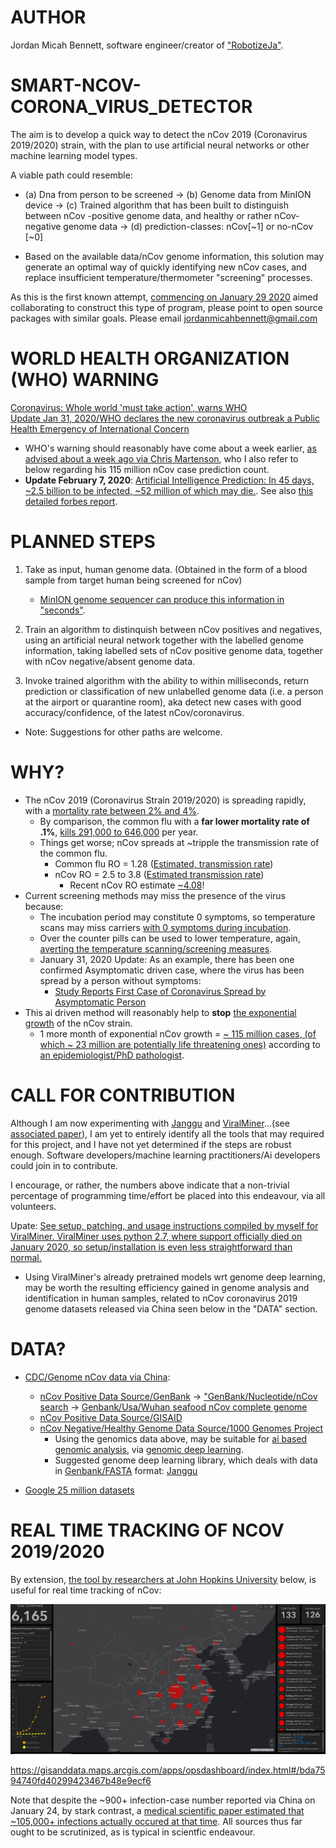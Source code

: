 # AUTHOR
Jordan Micah Bennett, software engineer/creator of ["RobotizeJa"](https://github.com/JordanMicahBennett/ROBOTIZE_JA).

# SMART-NCOV-CORONA_VIRUS_DETECTOR
The aim is to develop a quick way to detect the nCov 2019 (Coronavirus 2019/2020) strain, with the plan to use artificial neural networks or other machine learning model types.

A viable path could resemble:

   * (a) Dna from person to be screened → (b) Genome data from MinION device → (c) Trained algorithm that has been built to distinguish between nCov -positive genome data, and healthy or rather nCov-negative genome data → (d) prediction-classes: nCov[~1] or no-nCov [~0]

   * Based on the available data/nCov genome information, this solution may generate an optimal way of quickly identifying new nCov cases, and replace insufficient temperature/thermometer "screening" processes.


As this is the first known attempt, [commencing on January 29 2020](https://github.com/JordanMicahBennett/SMART-CORONA_VIRUS_DETECTOR/commit/49984b40847eb168800f0874bae7f8a0f2e20991) aimed collaborating to construct this type of program, please point to open source packages with similar goals. Please email jordanmicahbennett@gmail.com


# WORLD HEALTH ORGANIZATION (WHO) WARNING
[Coronavirus: Whole world 'must take action', warns WHO](https://www.bbc.com/news/world-asia-china-51299195)  
[Update Jan 31, 2020/WHO declares the new coronavirus outbreak a Public Health Emergency of International Concern](https://www.who.int/news-room/detail/30-01-2020-statement-on-the-second-meeting-of-the-international-health-regulations-(2005)-emergency-committee-regarding-the-outbreak-of-novel-coronavirus-(2019-ncov))
   * WHO's warning should reasonably have come about a week earlier, [as advised about a week ago via Chris Martenson](https://www.youtube.com/watch?v=Nk5P_iRYwTY), who I also refer to below regarding his 115 million nCov case prediction count.
   * **Update February 7, 2020**: [Artificial Intelligence Prediction: In 45 days, ~2.5 billion to be infected, ~52 million of which may die.](https://www.facebook.com/ProgrammingGodJordan/posts/879754635816897). See also [this detailed forbes report](https://www.forbes.com/sites/johnkoetsier/2020/02/05/ai-predicts-coronavirus-could-infect-25b-and-kill-53m-doctors-say-thats-not-credible-and-heres-why/#96189011cd0d).




# PLANNED STEPS

1. Take as input, human genome data. (Obtained in the form of a blood sample from target human being screened for nCov)
    * [MinION genome sequencer can produce this information in "seconds"](https://nanoporetech.com/products/minion).

2. Train an algorithm to distinquish between nCov positives and negatives, using an artificial neural network together with the labelled genome information, taking labelled sets of nCov positive genome data, together with nCov negative/absent genome data.

3. Invoke trained algorithm with the ability to within milliseconds, return prediction or classification of new unlabelled genome data (i.e. a person at the airport or quarantine room), aka detect new cases with good accuracy/confidence, of the latest nCov/coronavirus.
  
* Note: Suggestions for other paths are welcome.

# WHY?

* The nCov 2019 (Coronavirus Strain 2019/2020) is spreading rapidly, with a [mortality rate between 2% and 4%](https://www.worldometers.info/coronavirus/).  
    * By comparison, the common flu with a **far lower mortality rate of .1%**, [kills 291,000 to 646,000](https://www.medicinenet.com/script/main/art.asp?articlekey=208914) per year.
    * Things get worse; nCov spreads at ~tripple the transmission rate of the common flu. 
       * Common flu RO = 1.28 ([Estimated, transmission rate](https://bmcinfectdis.biomedcentral.com/articles/10.1186/1471-2334-14-480))
       * nCov RO = 2.5 to 3.8 ([Estimated transmission rate](https://www.sciencenews.org/article/how-new-wuhan-coronavirus-stacks-up-against-sars-mers))
            * Recent nCov RO estimate [~4.08](https://www.medrxiv.org/content/10.1101/2020.01.27.20018952v1)!
* Current screening methods may miss the presence of the virus because:
    * The incubation period may constitute 0 symptoms, so temperature scans may miss carriers [with 0 symptoms during incubation](https://www.japantimes.co.jp/news/2020/01/26/asia-pacific/science-health-asia-pacific/fever-china-virus-detection-harder/).
    * Over the counter pills can be used to lower temperature, again, [averting the temperature scanning/screening measures](https://www.dailymail.co.uk/health/article-7924801/Chinese-woman-bragged-cheating-airport-coronavirus-screenings-tracked-France.html).
    * January 31, 2020 Update: As an example, there has been one confirmed Asymptomatic driven case, where the virus has been spread by a person without symptoms:
        * [Study Reports First Case of Coronavirus Spread by Asymptomatic Person](https://www.scientificamerican.com/article/study-reports-first-case-of-coronavirus-spread-by-asymptomatic-person/)
* This ai driven method will reasonably help to **stop** [the exponential growth](http://www.renewamerica.com/columns/cherry/200126) of the nCov strain. 
    * 1 more month of exponential nCov growth = [~ 115 million cases, (of which ~ 23 million are potentially life threatening ones)](https://www.youtube.com/watch?v=Yq3Y9rmlEQE) according to [an epidemiologist/PhD pathologist](https://en.wikipedia.org/wiki/Christopher_Martenson).

    

# CALL FOR CONTRIBUTION
Although I am now experimenting with [Janggu](https://github.com/BIMSBbioinfo/janggu) and [ViralMiner](https://github.com/NeuroCSUT/ViraMiner)...(see [associated paper](https://www.ncbi.nlm.nih.gov/pmc/articles/PMC6738585/)), I am yet to entirely identify all the tools that may required for this project, and I have not yet determined if the steps are robust enough. Software developers/machine learning practitioners/Ai developers could join in to contribute.

I encourage, or rather, the numbers above indicate that a non-trivial percentage of programming time/effort be placed into this endeavour, via all volunteers.

Upate: [See setup, patching, and usage instructions compiled by myself for ViralMiner. ViralMiner uses python 2.7, where support officially died on January 2020, so setup/installation is even less straightforward than normal.](https://github.com/JordanMicahBennett/SMART-CORONA_VIRUS_DETECTOR/blob/master/Installation%20Instructions%20and%20Usage%20by%20Jordan.md)
  * Using ViralMiner's already pretrained models wrt genome deep learning, may be worth the resulting efficiency gained in genome analysis and identification in human samples, related to nCov coronavirus 2019 genome datasets released via China seen below in the "DATA" section.


# DATA?
* [CDC/Genome nCov data via China](https://www.cdc.gov/coronavirus/2019-ncov/summary.html):
    * [nCov Positive Data Source/GenBank](https://www.ncbi.nlm.nih.gov/genbank/)  →   ["GenBank/Nucleotide/nCov search](https://www.ncbi.nlm.nih.gov/nuccore/?term=nCov) → [Genbank/Usa/Wuhan seafood nCov complete genome](https://www.ncbi.nlm.nih.gov/nuccore/MN985325.1)
    * [nCov Positive Data Source/GISAID](https://www.gisaid.org/)
    * [nCov Negative/Healthy Genome Data Source/1000 Genomes Project](https://www.internationalgenome.org/)
         * Using the genomics data above, may be suitable for [ai based genomic analysis](https://genomemedicine.biomedcentral.com/articles/10.1186/s13073-019-0689-8), via [genomic deep learning](https://www.nature.com/articles/s41598-019-53989-3).
         * Suggested genome deep learning library, which deals with data in [Genbank/FASTA](https://www.ncbi.nlm.nih.gov/genbank/) format: [Janggu](https://github.com/BIMSBbioinfo/janggu)
              
* [Google 25 million datasets](https://datasetsearch.research.google.com)
        



# REAL TIME TRACKING OF NCOV 2019/2020

By extension, [the tool by researchers at John Hopkins University](https://edition.cnn.com/2020/01/29/health/coronavirus-map-real-time-tracking-trnd/index.html) below, is useful for real time tracking of nCov:

![Alt Text](https://github.com/JordanMicahBennett/SMART-CORONA_VIRUS_DETECTOR/blob/master/nCov%20tracking.png?raw=true)

https://gisanddata.maps.arcgis.com/apps/opsdashboard/index.html#/bda7594740fd40299423467b48e9ecf6

Note that despite the ~900+ infection-case number reported via China on January 24, by stark contrast, a [medical scientific paper estimated that ~105,000+ infections actually occured at that time](https://www.medrxiv.org/content/10.1101/2020.01.23.20018549v2.full.pdf). All sources thus far ought to be scrutinized, as is typical in scientfic endeavour.
